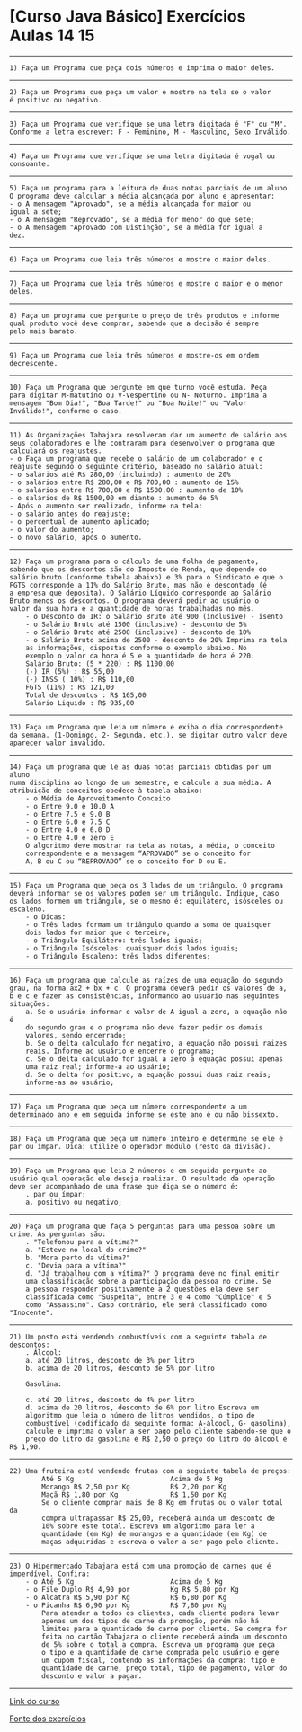 # [Curso Java Básico] Exercícios Aulas 14 15
***
    1) Faça um Programa que peça dois números e imprima o maior deles. 
***
    2) Faça um Programa que peça um valor e mostre na tela se o valor 
    é positivo ou negativo.
***
    3) Faça um Programa que verifique se uma letra digitada é "F" ou "M".
    Conforme a letra escrever: F - Feminino, M - Masculino, Sexo Inválido. 
***
    4) Faça um Programa que verifique se uma letra digitada é vogal ou
    consoante.
***
    5) Faça um programa para a leitura de duas notas parciais de um aluno.
    O programa deve calcular a média alcançada por aluno e apresentar:
    - o A mensagem "Aprovado", se a média alcançada for maior ou 
    igual a sete; 
    - o A mensagem "Reprovado", se a média for menor do que sete; 
    - o A mensagem "Aprovado com Distinção", se a média for igual a 
    dez.
***
    6) Faça um Programa que leia três números e mostre o maior deles. 
***
    7) Faça um Programa que leia três números e mostre o maior e o menor
    deles. 
***
    8) Faça um programa que pergunte o preço de três produtos e informe
    qual produto você deve comprar, sabendo que a decisão é sempre
    pelo mais barato. 
***
    9) Faça um Programa que leia três números e mostre-os em ordem
    decrescente. 
***
    10) Faça um Programa que pergunte em que turno você estuda. Peça
    para digitar M-matutino ou V-Vespertino ou N- Noturno. Imprima a
    mensagem "Bom Dia!", "Boa Tarde!" ou "Boa Noite!" ou "Valor 
    Inválido!", conforme o caso.
***
    11) As Organizações Tabajara resolveram dar um aumento de salário aos 
	seus colaboradores e lhe contraram para desenvolver o programa que 
	calculará os reajustes. 
	- o Faça um programa que recebe o salário de um colaborador e o 
	reajuste segundo o seguinte critério, baseado no salário atual: 
	- o salários até R$ 280,00 (incluindo) : aumento de 20% 
	- o salários entre R$ 280,00 e R$ 700,00 : aumento de 15% 
	- o salários entre R$ 700,00 e R$ 1500,00 : aumento de 10% 
	- o salários de R$ 1500,00 em diante : aumento de 5% 
	- Após o aumento ser realizado, informe na tela: 
	- o salário antes do reajuste; 
	- o percentual de aumento aplicado; 
	- o valor do aumento; 
	- o novo salário, após o aumento.
*** 
    12) Faça um programa para o cálculo de uma folha de pagamento, 
    sabendo que os descontos são do Imposto de Renda, que depende do
    salário bruto (conforme tabela abaixo) e 3% para o Sindicato e que o 
    FGTS corresponde a 11% do Salário Bruto, mas não é descontado (é
    a empresa que deposita). O Salário Líquido corresponde ao Salário 
    Bruto menos os descontos. O programa deverá pedir ao usuário o 
    valor da sua hora e a quantidade de horas trabalhadas no mês.
        - o Desconto do IR: o Salário Bruto até 900 (inclusive) - isento 
        - o Salário Bruto até 1500 (inclusive) - desconto de 5% 
        - o Salário Bruto até 2500 (inclusive) - desconto de 10% 
        - o Salário Bruto acima de 2500 - desconto de 20% Imprima na tela 
        as informações, dispostas conforme o exemplo abaixo. No 
        exemplo o valor da hora é 5 e a quantidade de hora é 220. 
        Salário Bruto: (5 * 220) : R$ 1100,00 
        (-) IR (5%) : R$ 55,00 
        (-) INSS ( 10%) : R$ 110,00
        FGTS (11%) : R$ 121,00 
        Total de descontos : R$ 165,00 
        Salário Liquido : R$ 935,00
***
    13) Faça um Programa que leia um número e exiba o dia correspondente
    da semana. (1-Domingo, 2- Segunda, etc.), se digitar outro valor deve
    aparecer valor inválido. 
***
    14) Faça um programa que lê as duas notas parciais obtidas por um aluno
    numa disciplina ao longo de um semestre, e calcule a sua média. A 
    atribuição de conceitos obedece à tabela abaixo: 
        - o Média de Aproveitamento Conceito 
        - o Entre 9.0 e 10.0 A 
        - o Entre 7.5 e 9.0 B 
        - o Entre 6.0 e 7.5 C 
        - o Entre 4.0 e 6.0 D 
        - o Entre 4.0 e zero E 
        O algoritmo deve mostrar na tela as notas, a média, o conceito
        correspondente e a mensagem “APROVADO” se o conceito for
        A, B ou C ou “REPROVADO” se o conceito for D ou E. 
***
    15) Faça um Programa que peça os 3 lados de um triângulo. O programa 
    deverá informar se os valores podem ser um triângulo. Indique, caso 
    os lados formem um triângulo, se o mesmo é: equilátero, isósceles ou 
    escaleno. 
        - o Dicas: 
        - o Três lados formam um triângulo quando a soma de quaisquer
        dois lados for maior que o terceiro; 
        - o Triângulo Equilátero: três lados iguais; 
        - o Triângulo Isósceles: quaisquer dois lados iguais; 
        - o Triângulo Escaleno: três lados diferentes;
***
    16) Faça um programa que calcule as raízes de uma equação do segundo 
    grau, na forma ax2 + bx + c. O programa deverá pedir os valores de a,
    b e c e fazer as consistências, informando ao usuário nas seguintes 
    situações: 
        a. Se o usuário informar o valor de A igual a zero, a equação não é 
        do segundo grau e o programa não deve fazer pedir os demais 
        valores, sendo encerrado; 
        b. Se o delta calculado for negativo, a equação não possui raizes 
        reais. Informe ao usuário e encerre o programa; 
        c. Se o delta calculado for igual a zero a equação possui apenas 
        uma raiz real; informe-a ao usuário; 
        d. Se o delta for positivo, a equação possui duas raiz reais; 
        informe-as ao usuário;
***
    17) Faça um Programa que peça um número correspondente a um 
    determinado ano e em seguida informe se este ano é ou não bissexto.
***
    18) Faça um Programa que peça um número inteiro e determine se ele é 
    par ou impar. Dica: utilize o operador módulo (resto da divisão).
***
    19) Faça um Programa que leia 2 números e em seguida pergunte ao 
    usuário qual operação ele deseja realizar. O resultado da operação 
    deve ser acompanhado de uma frase que diga se o número é: 
        . par ou ímpar; 
        a. positivo ou negativo; 
***
    20) Faça um programa que faça 5 perguntas para uma pessoa sobre um 
    crime. As perguntas são: 
        . "Telefonou para a vítima?" 
        a. "Esteve no local do crime?" 
        b. "Mora perto da vítima?" 
        c. "Devia para a vítima?" 
        d. "Já trabalhou com a vítima?" O programa deve no final emitir 
        uma classificação sobre a participação da pessoa no crime. Se 
        a pessoa responder positivamente a 2 questões ela deve ser 
        classificada como "Suspeita", entre 3 e 4 como "Cúmplice" e 5 
        como "Assassino". Caso contrário, ele será classificado como "Inocente". 
***
    21) Um posto está vendendo combustíveis com a seguinte tabela de 
    descontos: 
        . Álcool: 
        a. até 20 litros, desconto de 3% por litro 
        b. acima de 20 litros, desconto de 5% por litro 
        
        Gasolina: 
        
        c. até 20 litros, desconto de 4% por litro 
        d. acima de 20 litros, desconto de 6% por litro Escreva um 
        algoritmo que leia o número de litros vendidos, o tipo de 
        combustível (codificado da seguinte forma: A-álcool, G- gasolina), 
        calcule e imprima o valor a ser pago pelo cliente sabendo-se que o 
        preço do litro da gasolina é R$ 2,50 o preço do litro do álcool é R$ 1,90. 
***
    22) Uma fruteira está vendendo frutas com a seguinte tabela de preços: 
            Até 5 Kg                        Acima de 5 Kg 
            Morango R$ 2,50 por Kg          R$ 2,20 por Kg 
            Maçã R$ 1,80 por Kg             R$ 1,50 por Kg 
            Se o cliente comprar mais de 8 Kg em frutas ou o valor total da 
            compra ultrapassar R$ 25,00, receberá ainda um desconto de 
            10% sobre este total. Escreva um algoritmo para ler a 
            quantidade (em Kg) de morangos e a quantidade (em Kg) de 
            maças adquiridas e escreva o valor a ser pago pelo cliente. 
***
    23) O Hipermercado Tabajara está com uma promoção de carnes que é 
    imperdível. Confira: 
        - o Até 5 Kg                        Acima de 5 Kg 
        - o File Duplo R$ 4,90 por          Kg R$ 5,80 por Kg 
        - o Alcatra R$ 5,90 por Kg          R$ 6,80 por Kg 
        - o Picanha R$ 6,90 por Kg          R$ 7,80 por Kg 
            Para atender a todos os clientes, cada cliente poderá levar 
            apenas um dos tipos de carne da promoção, porém não há 
            limites para a quantidade de carne por cliente. Se compra for 
            feita no cartão Tabajara o cliente receberá ainda um desconto 
            de 5% sobre o total a compra. Escreva um programa que peça 
            o tipo e a quantidade de carne comprada pelo usuário e gere 
            um cupom fiscal, contendo as informações da compra: tipo e 
            quantidade de carne, preço total, tipo de pagamento, valor do 
            desconto e valor a pagar. 

***
[Link do curso](https://www.youtube.com/playlist?list=PLGxZ4Rq3BOBq0KXHsp5J3PxyFaBIXVs3r)

[Fonte dos exercícios](http://wiki.python.org.br/EstruturaDeDecisao)